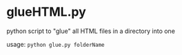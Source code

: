 # glueHTML.py
python script to "glue" all HTML files in a directory into one

usage: ```python glue.py folderName```